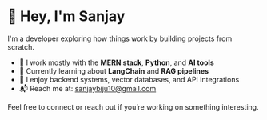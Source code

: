# 👋 Hey, I'm Sanjay

I'm a developer exploring how things work by building projects from scratch.

- 🔧 I work mostly with the **MERN stack**, **Python**, and **AI tools**
- 🧠 Currently learning about **LangChain** and **RAG pipelines**
- 📡 I enjoy backend systems, vector databases, and API integrations
- 📬 Reach me at: sanjaybiju10@gmail.com

Feel free to connect or reach out if you’re working on something interesting.
